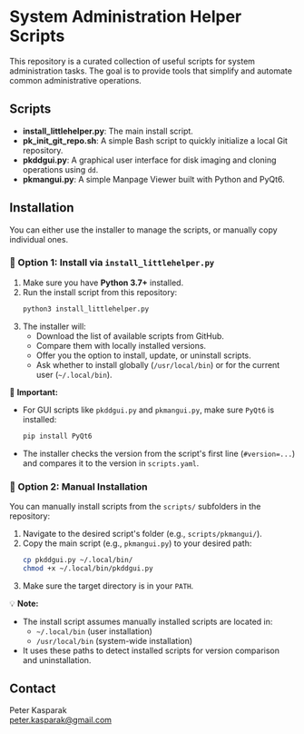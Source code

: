 # System Administration Helper Scripts

This repository is a curated collection of useful scripts for system administration tasks. The goal is to provide tools that simplify and automate common administrative operations.

## Scripts

- **install_littlehelper.py**: The main install script.
- **pk_init_git_repo.sh**: A simple Bash script to quickly initialize a local Git repository.
- **pkddgui.py**: A graphical user interface for disk imaging and cloning operations using `dd`.
- **pkmangui.py**: A simple Manpage Viewer built with Python and PyQt6.

## Installation

You can either use the installer to manage the scripts, or manually copy individual ones.

### 🔧 Option 1: Install via `install_littlehelper.py`

1. Make sure you have **Python 3.7+** installed.
2. Run the install script from this repository:
   ```bash
   python3 install_littlehelper.py
   ```
3. The installer will:
   - Download the list of available scripts from GitHub.
   - Compare them with locally installed versions.
   - Offer you the option to install, update, or uninstall scripts.
   - Ask whether to install globally (`/usr/local/bin`) or for the current user (`~/.local/bin`).

📌 **Important:**
- For GUI scripts like `pkddgui.py` and `pkmangui.py`, make sure `PyQt6` is installed:
   ```bash
   pip install PyQt6
   ```
- The installer checks the version from the script's first line (`#version=...`) and compares it to the version in `scripts.yaml`.

### 📁 Option 2: Manual Installation

You can manually install scripts from the `scripts/` subfolders in the repository:

1. Navigate to the desired script's folder (e.g., `scripts/pkmangui/`).
2. Copy the main script (e.g., `pkmangui.py`) to your desired path:
   ```bash
   cp pkddgui.py ~/.local/bin/
   chmod +x ~/.local/bin/pkddgui.py
   ```
3. Make sure the target directory is in your `PATH`.

💡 **Note:**
- The install script assumes manually installed scripts are located in:
   - `~/.local/bin` (user installation)
   - `/usr/local/bin` (system-wide installation)
- It uses these paths to detect installed scripts for version comparison and uninstallation.

## Contact

Peter Kasparak  
[peter.kasparak@gmail.com](mailto:peter.kasparak@gmail.com)
